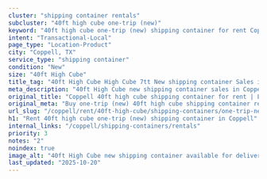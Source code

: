 ```yaml
---
cluster: "shipping container rentals"
subcluster: "40ft high cube one-trip (new)"
keyword: "40ft high cube one-trip (new) shipping container for rent Coppell, TX"
intent: "Transactional-Local"
page_type: "Location-Product"
city: "Coppell, TX"
service_type: "shipping container"
condition: "New"
size: "40ft High Cube"
title_tag: "40ft High Cube High Cube 7tt New shipping container Sales in Coppell | LC Container"
meta_description: "40ft High Cube new shipping container sales in Coppell. High cube containers with extra height. Fast delivery, competitive pricing. Serving shipping containers area. Quote ID: MRP. Call (214) 524-4168 for your free quote today."
original_title: "Coppell 40ft high cube shipping container for rent | LC"
original_meta: "Buy one-trip (new) 40ft high cube shipping container rent with local delivery in Coppell, TX. LC Container — local Since 2003. Request a fast quote today."
url_slug: "/coppell/rent/40ft-high-cube/shipping-containers/one-trip-new"
h1: "Rent 40ft high cube one-trip (new) shipping container in Coppell"
internal_links: "/coppell/shipping-containers/rentals"
priority: 3
notes: "2"
noindex: true
image_alt: "40ft High Cube new shipping container available for delivery in Coppell"
last_updated: "2025-10-20"
---
```


<!-- TODO: Add unique city/inventory copy, images, and internal links here. -->
